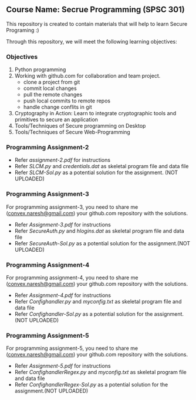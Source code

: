 ## Course Name: Secrue Programming (SPSC 301)
This repository is created to contain materials that will help to learn Secure Programing :)

Through this repository, we will meet the following learning objectives:
### Objectives
1. Python programming
1. Working with github.com for collaboration and team project.
    * clone a project from git
    * commit local changes
    * pull the remote changes
    * push local commits to remote repos
    * handle change conflits in git
1. Cryptography in Action: Learn to integrate cryptographic tools and primitives to secure an application
1. Tools/Techniques of Secure programming on Desktop
1. Tools/Techniques of Secure Web-Programming


### Programming Assignment-2

* Refer *assignment-2.pdf* for instructions
* Refer *SLCM.py* and *credentials.dat* as skeletal program file and data file
* Refer *SLCM-Sol.py* as a potential solution for the assignment. (NOT UPLOADED)

### Programming Assignment-3

For programming assignment-3, you need to share me (convex.naresh@gmail.com) your github.com repository with the solutions.
* Refer *Assignment-3.pdf* for instructions
* Refer *SecureAuth.py* and *hlogins.dat* as skeletal program file and data file
* Refer *SecureAuth-Sol.py* as a potential solution for the assignment.(NOT UPLOADED)

### Programming Assignment-4

For programming assignment-4, you need to share me (convex.naresh@gmail.com) your github.com repository with the solutions.
* Refer *Assignment-4.pdf* for instructions
* Refer *Confighandler.py* and *myconfig.txt* as skeletal program file and data file
* Refer *Confighandler-Sol.py* as a potential solution for the assignment.(NOT UPLOADED)

### Programming Assignment-5

For programming assignment-5, you need to share me (convex.naresh@gmail.com) your github.com repository with the solutions.
* Refer *Assignment-5.pdf* for instructions
* Refer *ConfighandlerRegex.py* and *myconfig.txt* as skeletal program file and data file
* Refer *ConfighandlerRegex-Sol.py* as a potential solution for the assignment.(NOT UPLOADED)
